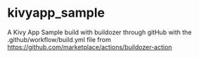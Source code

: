 # kivyapp_sample
A Kivy App Sample build with buildozer through gitHub with the .github/workflow/build.yml file
from https://github.com/marketplace/actions/buildozer-action
